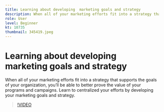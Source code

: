 ```yaml
---
title: Learning about developing  marketing goals and strategy
description: When all of your marketing efforts fit into a strategy that supports the goals of your organization, you’ll be able to better prove the value of your programs and campaigns.
role: User
level: Beginner
kt: 10735
thumbnail: 345419.jpeg
---
```


# Learning about developing  marketing goals and strategy

When all of your marketing efforts fit into a strategy that supports the goals of your organization, you’ll be able to better prove the value of your programs and campaigns. Learn to centralized your efforts by developing your marketing goals and strategy.

>[!VIDEO](https://video.tv.adobe.com/v/345419/?quality=12&learn=on)
